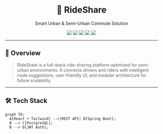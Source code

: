 <h1 align="center">🚗 RideShare</h1>
<p align="center">Smart Urban & Semi-Urban Commute Solution</p>

<p align="center">
  <img src="https://img.shields.io/badge/Frontend-React-blue?style=flat&logo=react" />
  <img src="https://img.shields.io/badge/Backend-Spring%20Boot-brightgreen?style=flat&logo=springboot" />
  <img src="https://img.shields.io/badge/Styled%20With-Tailwind%20CSS-06B6D4?style=flat&logo=tailwindcss" />
  <img src="https://img.shields.io/badge/Database-PostgreSQL-blue?style=flat&logo=postgresql" />
  <img src="https://img.shields.io/badge/Auth-JWT-orange?style=flat" />
</p>

---

## 🧭 Overview

> RideShare is a full-stack ride-sharing platform optimized for semi-urban environments. It connects drivers and riders with intelligent route suggestions, user-friendly UI, and modular architecture for future scalability.

---

## 🛠 Tech Stack

```mermaid
graph TD;
  A[React + Tailwind] -->|REST API| B[Spring Boot];
  B --> C[PostgreSQL];
  B --> D[JWT Auth];
